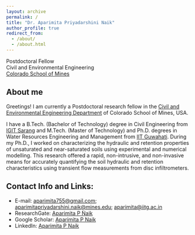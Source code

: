```yaml
---
layout: archive
permalink: /
title: "Dr. Aparimita Priyadarshini Naik"
author_profile: true
redirect_from: 
  - /about/
  - /about.html
---
```


Postdoctoral Fellow <br>
Civil and Environmental Engineering <br>
[Colorado School of Mines](https://www.mines.edu/)


## About me
Greetings! I am currently a Postdoctoral research fellow in the [Civil and Environmental Engineering Department](https://cee.mines.edu/) of Colorado School of Mines, USA.  

I have a B.Tech. (Bachelor of Technology) degree in Civil Engineering from [IGIT Sarang](https://igitsarang.ac.in/) and M.Tech. (Master of Technology) and Ph.D. degrees in Water Resources Engineering and Management from [IIT Guwahati](https://iitg.ac.in/). During my Ph.D., I worked on characterizing the hydraulic and retention properties of unsaturated and near-saturated soils using experimental and numerical modelling. This research offered a rapid, non-intrusive, and non-invasive means for accurately quantifying the soil hydraulic and retention characteristics using transient flow measurements from disc infiltrometers.

## Contact Info and Links:
* E-mail:  aparimita755@gmail.com; aparimitapriyadarshini.naik@mines.edu; aparimita@iitg.ac.in
* ResearchGate: [Aparimita P Naik](https://www.researchgate.net/profile/Aparimita-Naik)
* Google Scholar: [Aparimita P Naik](https://scholar.google.co.in/citations?user=ACfE5mwAAAAJ&hl=en)
* LinkedIn: [Aparimita P Naik](https://www.linkedin.com/in/aparimita-p-naik-229436126/)




